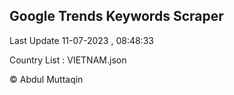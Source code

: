 

## Google Trends Keywords Scraper 
 
Last Update 11-07-2023 , 08:48:33

Country List :
VIETNAM.json



© Abdul Muttaqin 
